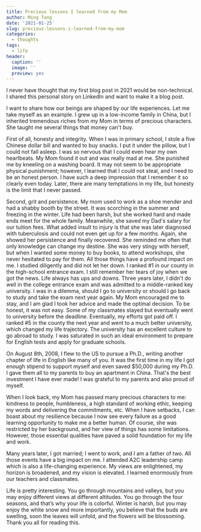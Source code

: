 ```yaml
---
title: Precious lessons I learned from my Mom
author: Ming Tang
date: '2021-01-25'
slug: precious-lessons-i-learned-from-my-mom
categories:
  - thoughts
tags:
  - life
header:
  caption: ''
  image: ''
  preview: yes
---
```


I never have thought that my first blog post in 2021 would be non-technical. I shared this personal story on LinkedIn and want to make it a blog post.

I want to share how our beings are shaped by our life experiences. Let me take myself as an example. I grew up in a low-income family in China, but I inherited tremendous riches from my Mom in terms of precious characters. She taught me several things that money can't buy.
 
First of all, honesty and integrity. When I was in primary school, I stole a five Chinese dollar bill and wanted to buy snacks. I put it under the pillow, but I could not fall asleep. I was so nervous that I could even hear my own heartbeats. My Mom found it out and was really mad at me. She punished me by kneeling on a washing board. It may not seem to be appropriate physical punishment; however, I learned that I could not steal, and I need to be an honest person. I have such a deep impression that I remember it so clearly even today. Later, there are many temptations in my life, but honesty is the limit that I never passed.
 
Second, grit and persistence. My mom used to work as a shoe mender and had a shabby booth by the street. It was scorching in the summer and freezing in the winter. Life had been harsh, but she worked hard and made ends meet for the whole family. Meanwhile, she saved my Dad's salary for our tuition fees. What added insult to injury is that she was later diagnosed with tuberculosis and could not even get up for a few months. Again, she showed her persistence and finally recovered. She reminded me often that only knowledge can change my destine. She was very stingy with herself, but when I wanted some money to buy books, to attend workshops, she never hesitated to pay for them. All those things have a profound impact on me. I studied diligently and did not let her down. I ranked #1 in our county in the high-school entrance exam. I still remember her tears of joy when we got the news. Life always has ups and downs. Three years later, I didn't do well in the college entrance exam and was admitted to a middle-ranked key university. I was in a dilemma, should I go to university or should I go back to study and take the exam next year again. My Mom encouraged me to stay, and I am glad I took her advice and made the optimal decision. To be honest, it was not easy. Some of my classmates stayed but eventually went to university before the deadline. Eventually, my efforts got paid off. I ranked #5 in the county the next year and went to a much better university, which changed my life trajectory. The university has an excellent culture to go abroad to study. I was saturated in such an ideal environment to prepare for English tests and apply for graduate schools. 
 
On August 8th, 2008, I flew to the US to pursue a Ph.D., writing another chapter of life in English like many of you. It was the first time in my life I got enough stipend to support myself and even saved $50,000 during my Ph.D. I gave them all to my parents to buy an apartment in China. That's the best investment I have ever made! I was grateful to my parents and also proud of myself.
 
When I look back, my Mom has passed many precious characters to me: kindness to people, humbleness, a high standard of working ethic, keeping my words and delivering the commitments, etc. When I have setbacks, I can boast about my resilience because I now see every failure as a good learning opportunity to make me a better human. Of course, she was restricted by her background, and her view of things has some limitations. However, those essential qualities have paved a solid foundation for my life and work.
 
Many years later, I got married; I went to work, and I am a father of two. All those events have a big impact on me. I attended A2C leadership camp which is also a life-changing experience. My views are enlightened, my horizon is broadened, and my vision is elevated. I learned enormously from our teachers and classmates.
 
Life is pretty interesting. You go through mountains and valleys, but you may enjoy different views at different altitudes. You go through the four seasons, and that’s why your life is colorful. Winter is harsh, but you may enjoy the white snow and more importantly, you believe that the buds are swelling, soon the leaves will unfold, and the flowers will be blossoming. Thank you all for reading this. 


